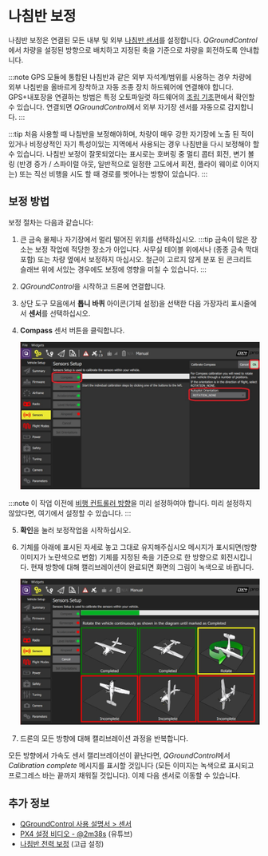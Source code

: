 # 나침반 보정

나침반 보정은 연결된 모든 내부 및 외부 [나침반 센서](../gps_compass/README.md)를 설정합니다. *QGroundControl*에서 차량을 설정된 방향으로 배치하고 지정된 축을 기준으로 차량을 회전하도록 안내합니다.

:::note GPS
모듈에 통합된 나침반과 같은 외부 자석계/범위를 사용하는 경우 차량에 외부 나침반을 올바르게 장착하고 자동 조종 장치 하드웨어에 연결해야 합니다. GPS+내포장을 연결하는 방법은 특정 오토파일럿 하드웨어의 [조립 기초](../assembly/README.md)편에서 확인할 수 있습니다. 연결되면 *QGroundControl*에서 외부 자기장 센서를 자동으로 감지합니다.
:::

:::tip
처음 사용할 때 나침반을 보정해야하며, 차량이 매우 강한 자기장에 노출 된 적이 있거나 비정상적인 자기 특성이있는 지역에서 사용되는 경우 나침반을 다시 보정해야 할 수 있습니다. 나침반 보정이 잘못되었다는 표시로는 호버링 중 멀티 콥터 회전, 변기 볼링 (반경 증가 / 스파이럴 아웃, 일반적으로 일정한 고도에서 회전, 플라이 웨이로 이어지는) 또는 직선 비행을 시도 할 때 경로를 벗어나는 방향이 있습니다.
:::

## 보정 방법

보정 절차는 다음과 같습니다:

1. 큰 금속 물체나 자기장에서 멀리 떨어진 위치를 선택하십시오. :::tip 금속이 많은 장소는 보정 작업에 적당한 장소가 아입니다. 사무실 테이블 위에서나 (종종 금속 막대 포함) 또는 차량 옆에서 보정하지 마십시오. 철근이 고르지 않게 분포 된 콘크리트 슬래브 위에 서있는 경우에도 보정에 영향을 미칠 수 있습니다.
:::
2. *QGroundControl*을 시작하고 드론에 연결합니다.
3. 상단 도구 모음에서 **톱니 바퀴** 아이콘(기체 설정)을 선택한 다음 가장자리 표시줄에서 **센서**를 선택하십시오.
4. **Compass** 센서 버튼을 클릭합니다.
    
    ![Compass calibration PX4를 선택합니다.](../../assets/qgc/setup/sensor/sensor_compass_select_px4.jpg)
    
:::note
이 작업 이전에 [비행 컨트롤러 방향](../config/flight_controller_orientation.md)을 미리 설정하여야 합니다. 미리 설정하지 않았다면, 여기에서 설정할 수 있습니다.
:::

5. **확인**을 눌러 보정작업을 시작하십시오.

6. 기체를 아래에 표시된 자세로 놓고 그대로 유지해주십시오 메시지가 표시되면(방향 이미지가 노란색으로 변함) 기체를 지정된 축을 기준으로 한 방향으로 회전시킵니다. 현재 방향에 대해 캘리브레이션이 완료되면 화면의 그림이 녹색으로 바뀝니다.
    
    ![PX4의 나침반 보정 단계](../../assets/qgc/setup/sensor/sensor_compass_calibrate_px4.jpg)

7. 드론의 모든 방향에 대해 캘리브레이션 과정을 반복합니다. 

모든 방향에서 가속도 센서 캘리브레이션이 끝난다면, *QGroundControl*에서 *Calibration complete* 메시지를 표시할 것입니다 (모든 이미지는 녹색으로 표시되고 프로그레스 바는 끝까지 채워질 것입니다). 이제 다음 센서로 이동할 수 있습니다.

## 추가 정보

* [QGroundControl 사용 설명서 > 센서](https://docs.qgroundcontrol.com/en/SetupView/sensors_px4.html#compass)
* [PX4 설정 비디오 - @2m38s](https://youtu.be/91VGmdSlbo4?t=2m38s) (유튜브)
* [나침반 전력 보정](../advanced_config/compass_power_compensation.md) (고급 설정)
